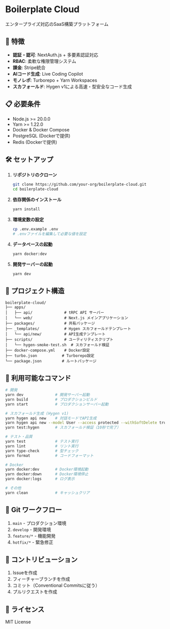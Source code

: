 # Boilerplate Cloud

エンタープライズ対応のSaaS構築プラットフォーム

## 🚀 特徴

- **認証・認可**: NextAuth.js + 多要素認証対応
- **RBAC**: 柔軟な権限管理システム
- **課金**: Stripe統合
- **AIコード生成**: Live Coding Copilot
- **モノレポ**: Turborepo + Yarn Workspaces
- **スカフォールド**: Hygen v1による高速・型安全なコード生成

## 📋 必要条件

- Node.js >= 20.0.0
- Yarn >= 1.22.0
- Docker & Docker Compose
- PostgreSQL (Dockerで提供)
- Redis (Dockerで提供)

## 🛠️ セットアップ

1. **リポジトリのクローン**

   ```bash
   git clone https://github.com/your-org/boilerplate-cloud.git
   cd boilerplate-cloud
   ```

2. **依存関係のインストール**

   ```bash
   yarn install
   ```

3. **環境変数の設定**

   ```bash
   cp .env.example .env
   # .envファイルを編集して必要な値を設定
   ```

4. **データベースの起動**

   ```bash
   yarn docker:dev
   ```

5. **開発サーバーの起動**
   ```bash
   yarn dev
   ```

## 📁 プロジェクト構造

```
boilerplate-cloud/
├── apps/
│   ├── api/              # tRPC API サーバー
│   └── web/              # Next.js メインアプリケーション
├── packages/             # 共有パッケージ
├── _templates/           # Hygen スカフォールドテンプレート
│   └── api/new/          # API生成テンプレート
├── scripts/              # ユーティリティスクリプト
│   └── hygen-smoke-test.sh  # スカフォールド検証
├── docker-compose.yml    # Docker設定
├── turbo.json           # Turborepo設定
└── package.json         # ルートパッケージ
```

## 🔧 利用可能なコマンド

```bash
# 開発
yarn dev              # 開発サーバー起動
yarn build            # プロダクションビルド
yarn start            # プロダクションサーバー起動

# スカフォールド生成 (Hygen v1)
yarn hygen api new    # 対話モードでAPI生成
yarn hygen api new --model User --access protected --withSoftDelete true
yarn test:hygen       # スカフォールド検証（10秒で完了）

# テスト・品質
yarn test             # テスト実行
yarn lint             # リント実行
yarn type-check       # 型チェック
yarn format           # コードフォーマット

# Docker
yarn docker:dev       # Docker環境起動
yarn docker:down      # Docker環境停止
yarn docker:logs      # ログ表示

# その他
yarn clean            # キャッシュクリア
```

## 🔀 Git ワークフロー

1. `main` - プロダクション環境
2. `develop` - 開発環境
3. `feature/*` - 機能開発
4. `hotfix/*` - 緊急修正

## 🤝 コントリビューション

1. Issueを作成
2. フィーチャーブランチを作成
3. コミット（Conventional Commitsに従う）
4. プルリクエストを作成

## 📄 ライセンス

MIT License
